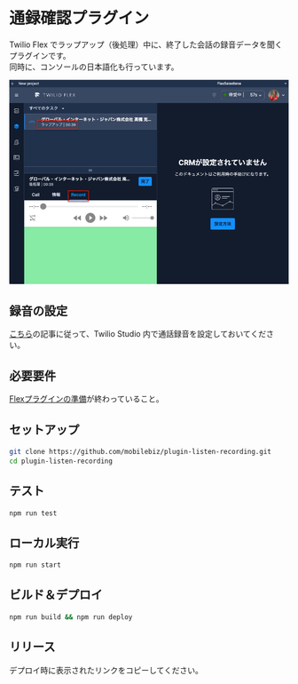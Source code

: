 # 通録確認プラグイン

Twilio Flex でラップアップ（後処理）中に、終了した会話の録音データを聞くプラグインです。  
同時に、コンソールの日本語化も行っています。

![スクリーンショット](./screenshot.png)

## 録音の設定

[こちら](https://www.twilio.com/docs/flex/developer/insights/enable-dual-channel-recordings)の記事に従って、Twilio Studio 内で通話録音を設定しておいてください。

## 必要要件

[Flexプラグインの準備](https://qiita.com/mobilebiz/items/eeca1ce20bb5b561b515)が終わっていること。

## セットアップ

```sh
git clone https://github.com/mobilebiz/plugin-listen-recording.git
cd plugin-listen-recording
```

## テスト

```sh
npm run test
```

## ローカル実行

```sh
npm run start
```

## ビルド＆デプロイ

```sh
npm run build && npm run deploy
```

## リリース

デプロイ時に表示されたリンクをコピーしてください。
